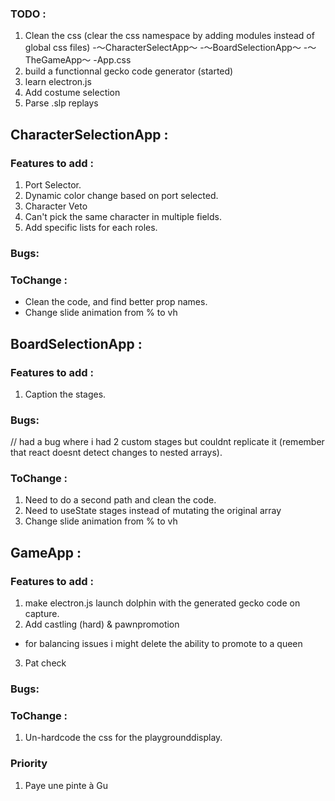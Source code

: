### TODO :
1. Clean the css (clear the css namespace by adding modules instead of global css files)
-〜CharacterSelectApp〜
-〜BoardSelectionApp〜
-〜TheGameApp〜
-App.css
2. build a functionnal gecko code generator (started)
3. learn electron.js
4. Add costume selection
5. Parse .slp replays

## CharacterSelectionApp : 

### Features to add :
1. Port Selector.
2. Dynamic color change based on port selected.
3. Character Veto
4. Can't pick the same character in multiple fields.
5. Add specific lists for each roles.

### Bugs:

### ToChange :
- Clean the code, and find better prop names.
- Change slide animation from % to vh

## BoardSelectionApp : 

### Features to add :
1. Caption the stages.

### Bugs:
// had a bug where i had 2 custom stages but couldnt replicate it (remember that react doesnt detect changes to nested arrays).

### ToChange :
1. Need to do a second path and clean the code.
2. Need to useState stages instead of mutating the original array
3. Change slide animation from % to vh

## GameApp : 

### Features to add :
1. make electron.js launch dolphin with the generated gecko code on capture.
2. Add castling (hard) & pawnpromotion
- for balancing issues i might delete the ability to promote to a queen
3. Pat check

### Bugs:

### ToChange :
1. Un-hardcode the css for the playgrounddisplay.

### Priority
1. Paye une pinte à Gu
